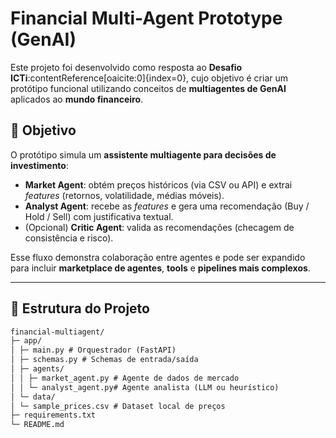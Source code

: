 # Financial Multi-Agent Prototype (GenAI)

Este projeto foi desenvolvido como resposta ao **Desafio ICTi**:contentReference[oaicite:0]{index=0}, cujo objetivo é criar um protótipo funcional utilizando conceitos de **multiagentes de GenAI** aplicados ao **mundo financeiro**.

## 🎯 Objetivo

O protótipo simula um **assistente multiagente para decisões de investimento**:

- **Market Agent**: obtém preços históricos (via CSV ou API) e extrai *features* (retornos, volatilidade, médias móveis).
- **Analyst Agent**: recebe as *features* e gera uma recomendação (Buy / Hold / Sell) com justificativa textual.
- (Opcional) **Critic Agent**: valida as recomendações (checagem de consistência e risco).

Esse fluxo demonstra colaboração entre agentes e pode ser expandido para incluir **marketplace de agentes**, **tools** e **pipelines mais complexos**.

---

## 📂 Estrutura do Projeto

```txt
financial-multiagent/
├─ app/
│ ├─ main.py # Orquestrador (FastAPI)
│ ├─ schemas.py # Schemas de entrada/saída
│ ├─ agents/
│ │ ├─ market_agent.py # Agente de dados de mercado
│ │ └─ analyst_agent.py# Agente analista (LLM ou heurístico)
│ └─ data/
│ └─ sample_prices.csv # Dataset local de preços
├─ requirements.txt
└─ README.md
```

